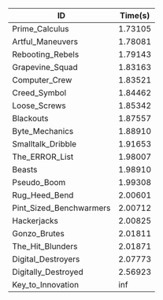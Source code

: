 |ID|Time(s)|
|-|-|
|Prime_Calculus|1.73105|
|Artful_Maneuvers|1.78081|
|Rebooting_Rebels|1.79143|
|Grapevine_Squad|1.83163|
|Computer_Crew|1.83521|
|Creed_Symbol|1.84462|
|Loose_Screws|1.85342|
|Blackouts|1.87557|
|Byte_Mechanics|1.88910|
|Smalltalk_Dribble|1.91653|
|The_ERROR_List|1.98007|
|Beasts|1.98910|
|Pseudo_Boom|1.99308|
|Rug_Heed_Bend|2.00601|
|Pint_Sized_Benchwarmers|2.00712|
|Hackerjacks|2.00825|
|Gonzo_Brutes|2.01811|
|The_Hit_Blunders|2.01871|
|Digital_Destroyers|2.07773|
|Digitally_Destroyed|2.56923|
|Key_to_Innovation|inf|
